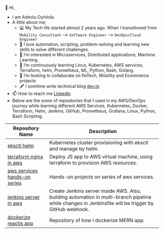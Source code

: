 👋 Hi, 
- I am Adeolu Oyinlola.
- A little about me;
    - :computer: My Tech life started almost 2 years ago. When I transitioned from `Mobility Consultant`  --> `Software Engineer`  --> `DevOps/Cloud Engineer`
    - :blue_heart: I love automation, scripting, problem-solving and learning new skills to solve different challenges.
    - 👀 I’m interested in Microservices, Distributed applications, Machine Learning.
    - 🌱 I’m continuously learning Linux, Kubernetes, AWS services, Terraform, helm, Prometheus, ML, Python, Bash, Golang.
    - 💞️ I’m looking to collaborate on finTech, Mobility and Ecommerce projects
    - :fountain_pen: I somtime write technical blog [dev.to](https://dev.to/deoluoyinlola/)
- 📫 How to reach me [LinkedIn](https://www.linkedin.com/in/deoluoyinlola/)
- Below are the some of repositories that I used in my AWS/DevOps journey while learning different AWS Services, Kubernetes, Docker, Terraform, Helm, Jenkins, GitHub, Prometheus, Grafana, Linux, Python, Bash Scripting.

| Repository Name | Description |
| --- | --- |
| [eksctl helm](https://github.com/deoluoyinlola/eksctl-kubernetes-cluster-helm-prometheus) | Kubernetes cluster provisioning with eksctl and manage by helm. |
| [terraform nginx in aws](https://github.com/deoluoyinlola/terraform-nginx-in-aws) | Deploy JS app to AWS virtual machine, using terraform to provision AWS resources. |
| [aws services hands-on series](https://github.com/deoluoyinlola/aws-services-hands-on-series) | Hands-on projects on series of aws services. |
| [jenkins server in aws](https://github.com/deoluoyinlola/jenkins-server-in-aws) | Create Jenkins server inside AWS. Also, building automation in multi-branch pipeline while changes in Jenkinsfile will be trigger by GitHub webhook. |
| [dockerize reactjs app](https://github.com/deoluoyinlola/dockerize-reactjs-app) | Repository of how I dockerize MERN app. |


<!---
deoluoyinlola/deoluoyinlola is a ✨ special ✨ repository because its `README.md` (this file) appears on your GitHub profile.
You can click the Preview link to take a look at your changes.
--->
